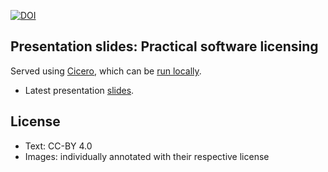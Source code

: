 [![DOI](https://zenodo.org/badge/DOI/10.5281/zenodo.11554000.svg)](https://doi.org/10.5281/zenodo.11554000)


## Presentation slides: Practical software licensing

Served using [Cicero](http://cicero.xyz), which can
be [run locally](https://github.com/bast/cicero).

- Latest presentation [slides](https://cicero.xyz/v3/remark/0.14.0/github.com/bast/talk-practical-software-licensing/main/slides.md/).


## License

- Text: CC-BY 4.0
- Images: individually annotated with their respective license
